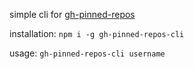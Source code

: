 simple cli for [gh-pinned-repos](https://www.npmjs.com/package/gh-pinned-repos)

installation: `npm i -g gh-pinned-repos-cli`

usage: `gh-pinned-repos-cli username`
